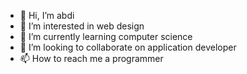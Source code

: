 - 👋 Hi, I’m abdi
- 👀 I’m interested in web design 
- 🌱 I’m currently learning computer science 
- 💞️ I’m looking to collaborate on application developer
- 📫 How to reach me a programmer

<!---
abdi0948/abdi0948 is a ✨ special ✨ repository because its `README.md` (this file) appears on your GitHub profile.
You can click the Preview link to take a look at your changes.
--->
